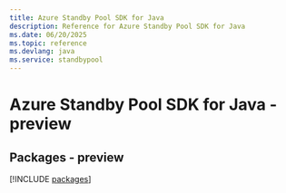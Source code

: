 ```yaml
---
title: Azure Standby Pool SDK for Java
description: Reference for Azure Standby Pool SDK for Java
ms.date: 06/20/2025
ms.topic: reference
ms.devlang: java
ms.service: standbypool
---
```

# Azure Standby Pool SDK for Java - preview
## Packages - preview
[!INCLUDE [packages](standby-pool-index.md)]